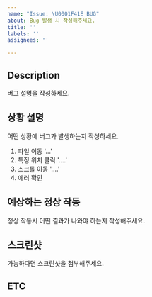 ```yaml
---
name: "Issue: \U0001F41E BUG"
about: Bug 발생 시 작성해주세요.
title: ''
labels: ''
assignees: ''

---
```


## Description
버그 설명을 작성하세요.


## 상황 설명
어떤 상황에 버그가 발생하는지 작성하세요.
1. 파일 이동 '...'
2. 특정 위치 클릭 '....'
3. 스크롤 이동 '....'
4. 에러 확인


## 예상하는 정상 작동
정상 작동시 어떤 결과가 나와야 하는지 작성해주세요.


## 스크린샷
가능하다면 스크린샷을 첨부해주세요.


## ETC
